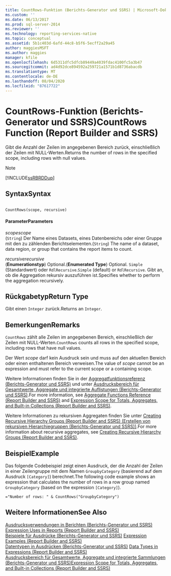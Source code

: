 ```yaml
---
title: CountRows-Funktion (Berichts-Generator und SSRS) | Microsoft-Dokumentation
ms.custom: ''
ms.date: 06/13/2017
ms.prod: sql-server-2014
ms.reviewer: ''
ms.technology: reporting-services-native
ms.topic: conceptual
ms.assetid: 5b1c403d-6afd-44c8-b5f6-5ecff2a29a45
author: maggiesMSFT
ms.author: maggies
manager: kfile
ms.openlocfilehash: 6d5311dfc5dfcb89449a4039fdac4100fc5a3b47
ms.sourcegitcommit: ad4d92dce894592a259721a1571b1d8736abacdb
ms.translationtype: MT
ms.contentlocale: de-DE
ms.lasthandoff: 08/04/2020
ms.locfileid: "87617722"
---
```

# <a name="countrows-function-report-builder-and-ssrs"></a><span data-ttu-id="a1ae8-102">CountRows-Funktion (Berichts-Generator und SSRS)</span><span class="sxs-lookup"><span data-stu-id="a1ae8-102">CountRows Function (Report Builder and SSRS)</span></span>
  <span data-ttu-id="a1ae8-103">Gibt die Anzahl der Zeilen im angegebenen Bereich zurück, einschließlich der Zeilen mit NULL-Werten.</span><span class="sxs-lookup"><span data-stu-id="a1ae8-103">Returns the number of rows in the specified scope, including rows with null values.</span></span>  
  
> [!NOTE]  
>  [!INCLUDE[ssRBRDDup](../../includes/ssrbrddup-md.md)]  
  
## <a name="syntax"></a><span data-ttu-id="a1ae8-104">Syntax</span><span class="sxs-lookup"><span data-stu-id="a1ae8-104">Syntax</span></span>  
  
```  
  
CountRows(scope, recursive)  
```  
  
#### <a name="parameters"></a><span data-ttu-id="a1ae8-105">Parameter</span><span class="sxs-lookup"><span data-stu-id="a1ae8-105">Parameters</span></span>  
 <span data-ttu-id="a1ae8-106">*scope*</span><span class="sxs-lookup"><span data-stu-id="a1ae8-106">*scope*</span></span>  
 <span data-ttu-id="a1ae8-107">(`String`) Der Name eines Datasets, eines Datenbereichs oder einer Gruppe mit den zu zählenden Berichtselementen.</span><span class="sxs-lookup"><span data-stu-id="a1ae8-107">(`String`) The name of a dataset, data region, or group that contains the report items to count.</span></span>  
  
 <span data-ttu-id="a1ae8-108">*recursive*</span><span class="sxs-lookup"><span data-stu-id="a1ae8-108">*recursive*</span></span>  
 <span data-ttu-id="a1ae8-109">(**Enumerationstyp**) Optional.</span><span class="sxs-lookup"><span data-stu-id="a1ae8-109">(**Enumerated Type**) Optional.</span></span> <span data-ttu-id="a1ae8-110">`Simple` (Standardwert) oder `RdlRecursive`.</span><span class="sxs-lookup"><span data-stu-id="a1ae8-110">`Simple` (default) or `RdlRecursive`.</span></span> <span data-ttu-id="a1ae8-111">Gibt an, ob die Aggregation rekursiv auszuführen ist.</span><span class="sxs-lookup"><span data-stu-id="a1ae8-111">Specifies whether to perform the aggregation recursively.</span></span>  
  
## <a name="return-type"></a><span data-ttu-id="a1ae8-112">Rückgabetyp</span><span class="sxs-lookup"><span data-stu-id="a1ae8-112">Return Type</span></span>  
 <span data-ttu-id="a1ae8-113">Gibt einen `Integer` zurück.</span><span class="sxs-lookup"><span data-stu-id="a1ae8-113">Returns an `Integer`.</span></span>  
  
## <a name="remarks"></a><span data-ttu-id="a1ae8-114">Bemerkungen</span><span class="sxs-lookup"><span data-stu-id="a1ae8-114">Remarks</span></span>  
 <span data-ttu-id="a1ae8-115">`CountRows` zählt alle Zeilen im angegebenen Bereich, einschließlich der Zeilen mit NULL-Werten.</span><span class="sxs-lookup"><span data-stu-id="a1ae8-115">`CountRows` counts all rows in the specified scope, including rows that have null values.</span></span>  
  
 <span data-ttu-id="a1ae8-116">Der Wert *scope* darf kein Ausdruck sein und muss auf den aktuellen Bereich oder einen enthaltenen Bereich verweisen.</span><span class="sxs-lookup"><span data-stu-id="a1ae8-116">The value of *scope* cannot be an expression and must refer to the current scope or a containing scope.</span></span>  
  
 <span data-ttu-id="a1ae8-117">Weitere Informationen finden Sie in der [Aggregatfunktionsreferenz (Berichts-Generator und SSRS)](report-builder-functions-aggregate-functions-reference.md) und unter [Ausdrucksbereich für Gesamtwerte, Aggregate und integrierte Auflistungen (Berichts-Generator und SSRS)](expression-scope-for-totals-aggregates-and-built-in-collections.md).</span><span class="sxs-lookup"><span data-stu-id="a1ae8-117">For more information, see [Aggregate Functions Reference &#40;Report Builder and SSRS&#41;](report-builder-functions-aggregate-functions-reference.md) and [Expression Scope for Totals, Aggregates, and Built-in Collections &#40;Report Builder and SSRS&#41;](expression-scope-for-totals-aggregates-and-built-in-collections.md).</span></span>  
  
 <span data-ttu-id="a1ae8-118">Weitere Informationen zu rekursiven Aggregaten finden Sie unter [Creating Recursive Hierarchy Groups (Report Builder and SSRS) (Erstellen von rekursiven Hierarchiegruppen (Berichts-Generator und SSRS))](creating-recursive-hierarchy-groups-report-builder-and-ssrs.md).</span><span class="sxs-lookup"><span data-stu-id="a1ae8-118">For more information about recursive aggregates, see [Creating Recursive Hierarchy Groups &#40;Report Builder and SSRS&#41;](creating-recursive-hierarchy-groups-report-builder-and-ssrs.md).</span></span>  
  
## <a name="example"></a><span data-ttu-id="a1ae8-119">Beispiel</span><span class="sxs-lookup"><span data-stu-id="a1ae8-119">Example</span></span>  
 <span data-ttu-id="a1ae8-120">Das folgende Codebeispiel zeigt einen Ausdruck, der die Anzahl der Zeilen in einer Zeilengruppe mit dem Namen `GroupbyCategory` (basierend auf dem Ausdruck `[Category]`) berechnet.</span><span class="sxs-lookup"><span data-stu-id="a1ae8-120">The following code example shows an expression that calculates the number of rows in a row group named `GroupbyCategory` (based on the expression `[Category]`).</span></span>  
  
```  
="Number of rows: " & CountRows("GroupbyCategory")  
```  
  
## <a name="see-also"></a><span data-ttu-id="a1ae8-121">Weitere Informationen</span><span class="sxs-lookup"><span data-stu-id="a1ae8-121">See Also</span></span>  
 <span data-ttu-id="a1ae8-122">[Ausdrucksverwendungen in Berichten &#40;Berichts-Generator und SSRS&#41;](expression-uses-in-reports-report-builder-and-ssrs.md) </span><span class="sxs-lookup"><span data-stu-id="a1ae8-122">[Expression Uses in Reports &#40;Report Builder and SSRS&#41;](expression-uses-in-reports-report-builder-and-ssrs.md) </span></span>  
 <span data-ttu-id="a1ae8-123">[Beispiele für Ausdrücke &#40;Berichts-Generator und SSRS&#41;](expression-examples-report-builder-and-ssrs.md) </span><span class="sxs-lookup"><span data-stu-id="a1ae8-123">[Expression Examples &#40;Report Builder and SSRS&#41;](expression-examples-report-builder-and-ssrs.md) </span></span>  
 <span data-ttu-id="a1ae8-124">[Datentypen in Ausdrücken (Berichts-Generator und SSRS)](expressions-report-builder-and-ssrs.md) </span><span class="sxs-lookup"><span data-stu-id="a1ae8-124">[Data Types in Expressions &#40;Report Builder and SSRS&#41;](expressions-report-builder-and-ssrs.md) </span></span>  
 [<span data-ttu-id="a1ae8-125">Ausdrucksbereich für Gesamtwerte, Aggregate und integrierte Sammlungen &#40;Berichts-Generator und SSRS&#41;</span><span class="sxs-lookup"><span data-stu-id="a1ae8-125">Expression Scope for Totals, Aggregates, and Built-in Collections &#40;Report Builder and SSRS&#41;</span></span>](expression-scope-for-totals-aggregates-and-built-in-collections.md)  
  
  
